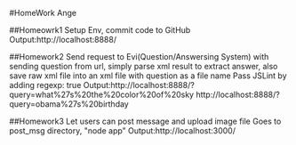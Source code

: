 #HomeWork Ange

##Homeowrk1 
Setup Env, commit code to GitHub
Output:http://localhost:8888/

##Homework2 
Send request to Evi(Question/Answersing System) with sending question from url, simply parse xml result to extract answer, also save raw xml file into an xml file with question as a file name
Pass JSLint by adding regexp: true
Output:http://localhost:8888/?query=what%27s%20the%20color%20of%20sky
       http://localhost:8888/?query=obama%27s%20birthday

##Homework3
Let users can post message and upload image file
Goes to post_msg directory, "node app"
Output:http://localhost:3000/
